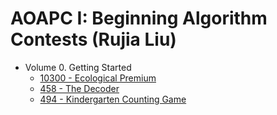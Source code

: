 # AOAPC I: Beginning Algorithm Contests (Rujia Liu)

* Volume 0. Getting Started
    - <a href="/UVa/Volume 4/10300 - Ecological Premium.cpp">10300 - Ecological Premium</a>
    - <a href="/UVa/Volume 4/458 - The Decoder.cpp">458 - The Decoder</a>
    - <a href="/UVa/Volume 4/494 - Kindergarten Counting Game.cpp">494 - Kindergarten Counting Game</a>
